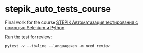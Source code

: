 # stepik_auto_tests_course
Final work for the course
[STEPIK Автоматизация тестирования с помощью Selenium и Python](https://stepik.org/course/575/syllabus).

Run the test for review:
```
pytest -v --tb=line --language=en -m need_review
```
